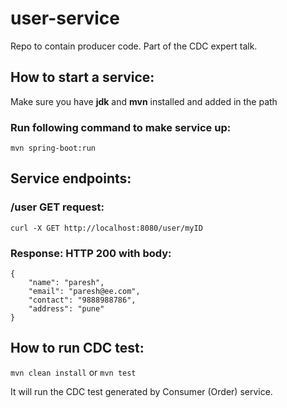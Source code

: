 # user-service
Repo to contain producer code. Part of the CDC expert talk.

## How to start a service:

Make sure you have <strong>jdk</strong> and <strong>mvn</strong> installed and added in the path
### Run following command to make service up:
```mvn spring-boot:run```

## Service endpoints:
  
  ### /user GET request:
  ```
  curl -X GET http://localhost:8080/user/myID 
  ```
  ### Response: HTTP 200 with body:
  ```
  {
      "name": "paresh",
      "email": "paresh@ee.com",
      "contact": "9888988786",
      "address": "pune"
  }
  ```

## How to run CDC test:
```mvn clean install``` or ```mvn test```

It will run the CDC test generated by Consumer (Order) service.

